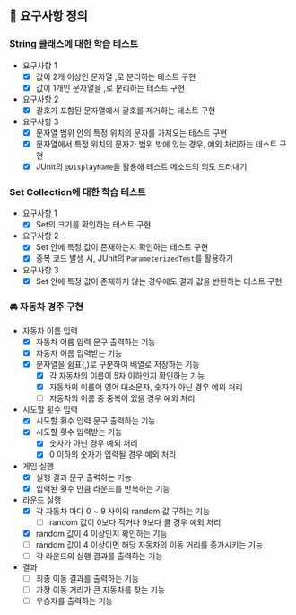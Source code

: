 ## 🥭 요구사항 정의
### String 클래스에 대한 학습 테스트
- 요구사항 1
  - [x] 값이 2개 이상인 문자열 ,로 분리하는 테스트 구현
  - [x] 값이 1개인 문자열을 ,로 분리하는 테스트 구현
- 요구사항 2
  - [x] 괄호가 포함된 문자열에서 괄호를 제거하는 테스트 구현
- 요구사항 3
  - [x] 문자열 범위 안의 특정 위치의 문자를 가져오는 테스트 구현
  - [x] 문자열에서 특정 위치의 문자가 범위 밖에 있는 경우, 예외 처리하는 테스트 구현
  - [x] JUnit의 `@DisplayName`을 활용해 테스트 메소드의 의도 드러내기

### Set Collection에 대한 학습 테스트
- 요구사항 1
  - [x] Set의 크기를 확인하는 테스트 구현
- 요구사항 2
  - [x] Set 안에 특정 값이 존재하는지 확인하는 테스트 구현
  - [x] 중복 코드 발생 시, JUnit의 `ParameterizedTest`를 활용하기
- 요구사항 3
  - [x] Set 안에 특정 값이 존재하지 않는 경우에도 결과 값을 반환하는 테스트 구현

### 🚘 자동차 경주 구현
- 자동차 이름 입력
  - [x] 자동차 이름 입력 문구 출력하는 기능
  - [x] 자동차 이름 입력받는 기능
  - [x] 문자열을 쉼표(,)로 구분하여 배열로 저장하는 기능
    - [x] 각 자동차의 이름이 5자 이하인지 확인하는 기능
    - [x] 자동차의 이름이 영어 대소문자, 숫자가 아닌 경우 예외 처리
    - [ ] 자동차의 이름 중 중복이 있을 경우 예외 처리

- 시도할 횟수 입력
  - [x] 시도할 횟수 입력 문구 출력하는 기능
  - [x] 시도할 횟수 입력받는 기능
    - [x] 숫자가 아닌 경우 예외 처리
    - [x] 0 이하의 숫자가 입력될 경우 예외 처리

- 게임 실행
  - [x] 실행 결과 문구 출력하는 기능
  - [x] 입력된 횟수 만큼 라운드를 반복하는 기능

- 라운드 실행
  - [x] 각 자동차 마다 0 ~ 9 사이의 random 값 구하는 기능
    - [ ] random 값이 0보다 작거나 9보다 클 경우 예외 처리
  - [x] random 값이 4 이상인지 확인하는 기능
  - [ ] random 값이 4 이상이면 해당 자동차의 이동 거리를 증가시키는 기능
  - [ ] 각 라운드의 실행 결과를 출력하는 기능

- 결과
  - [ ] 최종 이동 결과를 출력하는 기능
  - [ ] 가장 이동 거리가 큰 자동차를 찾는 기능
  - [ ] 우승자를 출력하는 기능